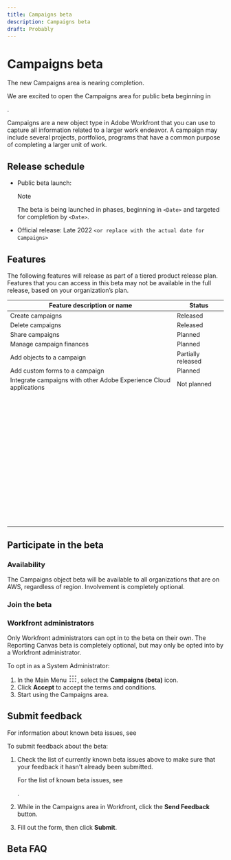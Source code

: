 ```yaml
---
title: Campaigns beta
description: Campaigns beta
draft: Probably
---
```

# Campaigns beta

<!--
<p data-mc-conditions="QuicksilverOrClassic.Draft mode">(NOTE:&nbsp;I copied this article from the Reporting canvas beta article to keep it consistent. More information needs to be added here for campaigns)</p>
-->

The new Campaigns area is nearing completion.

We are excited to open the Campaigns area for public beta beginning in 

<!--
<MadCap:conditionalText data-mc-conditions="QuicksilverOrClassic.Draft mode">
<Date>
</MadCap:conditionalText>
-->

.

Campaigns are a new object type in&nbsp;Adobe Workfront that you can use to capture all information related to a larger work endeavor.&nbsp;A campaign may include several projects, portfolios, programs that have a common purpose of completing a larger unit of work.

<!--
<p data-mc-conditions="QuicksilverOrClassic.Draft mode">(NOTE: add more information from the epic one pager or from marketing about what this object is/ is not; and how people should use it)</p>
-->

## Release schedule

* Public beta launch:

  >[!NOTE]
  >
  >The beta is being launched in phases, beginning in `<Date>` and targeted for completion by `<Date>`.

* Official release:&nbsp;Late 2022 `<or replace with the actual date for Campaigns>`

## Features

The following features will release as part of a tiered product release plan. Features that you can access in this beta may not be available in the full release, based on your organization’s plan.

<!--
<MadCap:conditionalText data-mc-conditions="QuicksilverOrClassic.Draft mode">
(is the last statement correct for Campaigns?!)
</MadCap:conditionalText>
-->

<!--
<p data-mc-conditions="QuicksilverOrClassic.Draft mode">(the statuses in the table are tentative - just examples of what we did for Canvas so we can be consistent)</p>
-->

|  Feature description or name  | Status  |
|---|---|
| Create campaigns |Released |
| Delete campaigns |Released |
| Share campaigns |Planned  |
| Manage campaign finances |Planned |
| Add objects to a campaign |Partially released |
| Add custom forms to a campaign |Planned  |
| Integrate campaigns with other Adobe Experience Cloud applications |Not planned |
| &nbsp; |&nbsp; |
| &nbsp; |&nbsp; |
| &nbsp; |&nbsp; |
| &nbsp; |&nbsp; |
| &nbsp; |&nbsp; |
| &nbsp; |&nbsp; |
| &nbsp; |&nbsp; |
| &nbsp; |&nbsp; |
| &nbsp; |&nbsp; |
| &nbsp; |&nbsp; |
| &nbsp; |&nbsp; |
| &nbsp; |&nbsp; |
| &nbsp; |&nbsp; |
| &nbsp; |&nbsp; |

## Participate in the beta

### Availability

The Campaigns object beta will be available to all organizations that are on AWS, regardless of region. Involvement is completely optional.

<!--
<p data-mc-conditions="QuicksilverOrClassic.Draft mode">(NOTE:&nbsp;this is an example, from Canvas, specify who will be eligible for Campaigns here)</p>
-->

### Join the beta

### Workfront administrators

Only Workfront administrators can&nbsp;opt in to the beta on their own. The Reporting Canvas beta is completely optional, but may only be opted into by a Workfront administrator.

To opt in as a System Administrator:

<!--
<p data-mc-conditions="QuicksilverOrClassic.Draft mode">(NOTE: tentative steps, copied from&nbsp;Canvas - ensure they are still correct for Campaigns)</p>
-->

1. In the Main Menu ![](assets/main-menu-icon.png), select the **Campaigns (beta)** icon. 
1. Click **Accept** to accept the terms and conditions.
1. Start using the Campaigns area.

<!--
<p data-mc-conditions="QuicksilverOrClassic.Draft mode">(NOTE: who can opt in?&nbsp;Admins only?&nbsp;Everyone with Plan license? all licenses?&nbsp;- add these before these steps; write another set of steps if admins vs regular users opt in in different ways)</p>
-->

## Submit feedback

For information about known beta issues, see

<!--
<MadCap:conditionalText data-mc-conditions="QuicksilverOrClassic.Draft mode">
<do we need another article here for known issues?? or limitations?)
</MadCap:conditionalText>
-->

To submit feedback about the beta:

1. Check the list of currently known beta issues above to make sure that your feedback it hasn't already been submitted.

   For the list of known beta issues, see 

   <!--
   <MadCap:conditionalText data-mc-conditions="QuicksilverOrClassic.Draft mode">
   <do we need another article here for known issues?? or limitations?)
   </MadCap:conditionalText>
   -->

   . 

1. While in the Campaigns area in Workfront, click the **Send Feedback** button.
1. Fill out the form, then click **Submit**.

<!--
<p data-mc-conditions="QuicksilverOrClassic.Draft mode">To submit a bug rather than general feedback, please use the standard Workfront&nbsp;issue reporting process. For more information, see <link here>.</p>
-->

## Beta FAQ

<!--
<p data-mc-conditions="QuicksilverOrClassic.Draft mode">Add some FAQs here according to the research and the PM input. Look for the Canvas FAQ as an example</p>
-->


